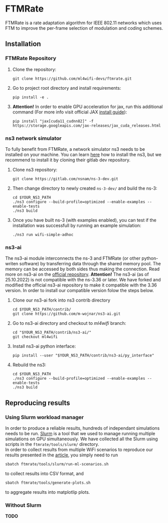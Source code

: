 # FTMRate

FTMRate is a rate adaptation algorithm for IEEE 802.11 networks which uses FTM to improve the per-frame selection of modulation and coding schemes.

  

## Installation

### FTMRate Repository

1. Clone the repository:
	```
	git clone https://github.com/ml4wifi-devs/ftmrate.git
	```

2. Go to project root directory and install requirements:
	```
	pip install -e .
	```

3.  **Attention!** In order to enable GPU acceleration for jax, run this additional command (For more info visit official JAX [install guide](https://github.com/google/jax#pip-installation-gpu-cuda)):
	```
	pip install "jax[cuda11_cudnn82]" -f https://storage.googleapis.com/jax-releases/jax_cuda_releases.html
	```

### ns3 network simulator
To fully benefit from FTMRate, a network simulator ns3 needs to be installed on your machine. You can learn [here](https://www.nsnam.org/wiki/Installation) how to install the ns3, but we recommend to install it by cloning their gitlab dev repository.
1. Clone ns3 repository:
	```
	git clone https://gitlab.com/nsnam/ns-3-dev.git
	```

2. Then change directory to newly created `ns-3-dev/` and build the ns-3:
	```
	cd $YOUR_NS3_PATH
	./ns3 configure --build-profile=optimized --enable-examples --enable-tests
	./ns3 build
	```
3. Once you have built ns-3 (with examples enabled), you can test if the installation was successfull by running an example simulation:
	```
	./ns3 run wifi-simple-adhoc
	```

### ns3-ai
The ns3-ai module interconnects the ns-3 and FTMRate (or other python-writen software) by transferring data through
the shared memory pool. The memory can be accessed by both sides thus making the connection. Read more on ns3-ai on the
[official repository](https://github.com/hust-diangroup/ns3-ai).  **Attention!** The ns3-ai (as of 25.10.2022) is not compatible with the ns-3.36 or later. We have forked and modified the official ns3-ai repository to make it compatible with the 3.36 version. In order to install our compatible version folow the steps below.
1.  Clone our ns3-ai fork into ns3 contrib directory
	```
	cd $YOUR_NS3_PATH/contrib/
	git clone https://github.com/m-wojnar/ns3-ai.git
	```

2. Go to ns3-ai directory and checkout to *ml4wifi* branch:
	```
	cd "$YOUR_NS3_PATH/contrib/ns3-ai/"
	git checkout ml4wifi
	```
3. Install ns3-ai python interface:
	```
	pip install --user "$YOUR_NS3_PATH/contrib/ns3-ai/py_interface"
	```
4. Rebuild the ns3:
	```
	cd $YOUR_NS3_PATH
	./ns3 configure --build-profile=optimized --enable-examples --enable-tests
	./ns3 build
	```

## Reproducing results

### Using Slurm workload manager
In order to produce a reliable results, hundreds of independant simulations needs to be run. [Slurm](https://slurm.schedmd.com/documentation.html) is a tool that we used to manage running multiple simulations on GPU simultaneously. We have collected all the Slurm using scripts in the `ftmrate/tools/slurm/` directory.  
In order to collect results from multiple WiFi scenarios to reproduce our results presented in the [article](LINK_TO_OUR_ARTICLE), you simply need to run
```
sbatch ftmrate/tools/slurm/run-ml-scenarios.sh
```
 to collect results into CSV format,  and
 ```
sbatch ftmrate/tools/generate-plots.sh
```
to aggregate results into matplotlip plots.

### Without Slurm
**TODO**
